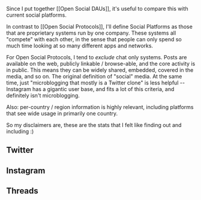 Since I put together [[Open Social DAUs]], it's useful to compare this with current social platforms.

In contrast to [[Open Social Protocols]], I'll define Social Platforms as those that are proprietary systems run by one company. These systems all "compete" with each other, in the sense that people can only spend so much time looking at so many different apps and networks.

For Open Social Protocols, I tend to _exclude_ chat only systems. Posts are available on the web, publicly linkable / browse-able, and the core activity is in public. This means they can be widely shared, embedded, covered in the media, and so on. The original definition of "social" media. At the same time, just "microblogging that mostly is a Twitter clone" is less helpful -- Instagram has a gigantic user base, and fits a lot of this criteria, and definitely isn't microblogging.

Also: per-country / region information is highly relevant, including platforms that see wide usage in primarily one country.

So my disclaimers are, these are the stats that I felt like finding out and including :)

## Twitter

## Instagram

## Threads
